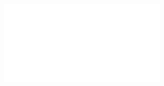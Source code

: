 <div align="center">
  <a href="https://apihustle.com">
    <img src="https://raw.githubusercontent.com/danmindru/danmindru/master/header.svg" width="800" height="auto">
  </a>
</div>
